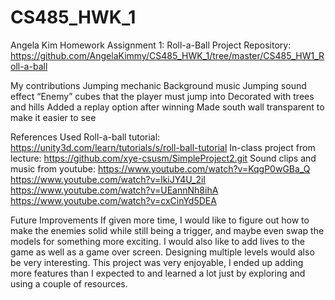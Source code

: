 # CS485_HWK_1

Angela Kim
Homework Assignment 1: Roll-a-Ball
Project Repository: https://github.com/AngelaKimmy/CS485_HWK_1/tree/master/CS485_HW1_Roll-a-ball 

My contributions
Jumping mechanic
Background music
Jumping sound effect
“Enemy” cubes that the player must jump into
Decorated with trees and hills
Added a replay option after winning
Made south wall transparent to make it easier to see

References Used
Roll-a-ball tutorial: https://unity3d.com/learn/tutorials/s/roll-ball-tutorial 
In-class project from lecture: https://github.com/xye-csusm/SimpleProject2.git 
Sound clips and music from youtube:
https://www.youtube.com/watch?v=KqgP0wGBa_Q 
https://www.youtube.com/watch?v=lkiJY4U_2iI 
https://www.youtube.com/watch?v=UEannNh8ihA
https://www.youtube.com/watch?v=cxCinYd5DEA 

Future Improvements
If given more time, I would like to figure out how to make the enemies solid while still being a trigger, and maybe even swap the models for something more exciting. I would also like to add lives to the game as well as a game over screen. Designing multiple levels would also be very interesting. This project was very enjoyable, I ended up adding more features than I expected to and learned a lot just by exploring and using a couple of resources. 
